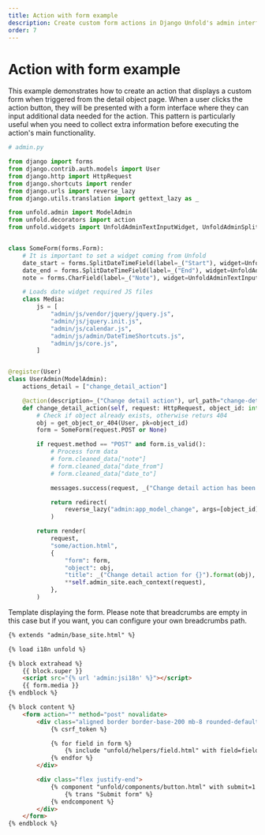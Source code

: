 ```yaml
---
title: Action with form example
description: Create custom form actions in Django Unfold's admin interface with form handling, widget customization, and date/time input fields for enhanced user interaction and data collection.
order: 7
---
```


# Action with form example

This example demonstrates how to create an action that displays a custom form when triggered from the detail object page. When a user clicks the action button, they will be presented with a form interface where they can input additional data needed for the action. This pattern is particularly useful when you need to collect extra information before executing the action's main functionality.

```python
# admin.py

from django import forms
from django.contrib.auth.models import User
from django.http import HttpRequest
from django.shortcuts import render
from django.urls import reverse_lazy
from django.utils.translation import gettext_lazy as _

from unfold.admin import ModelAdmin
from unfold.decorators import action
from unfold.widgets import UnfoldAdminTextInputWidget, UnfoldAdminSplitDateTimeWidget


class SomeForm(forms.Form):
    # It is important to set a widget coming from Unfold
    date_start = forms.SplitDateTimeField(label=_("Start"), widget=UnfoldAdminSplitDateTimeWidget)
    date_end = forms.SplitDateTimeField(label=_("End"), widget=UnfoldAdminSplitDateTimeWidget)
    note = forms.CharField(label=_("Note"), widget=UnfoldAdminTextInputWidget)

    # Loads date widget required JS files
    class Media:
        js = [
            "admin/js/vendor/jquery/jquery.js",
            "admin/js/jquery.init.js",
            "admin/js/calendar.js",
            "admin/js/admin/DateTimeShortcuts.js",
            "admin/js/core.js",
        ]


@register(User)
class UserAdmin(ModelAdmin):
    actions_detail = ["change_detail_action"]

    @action(description=_("Change detail action"), url_path="change-detail-action")
    def change_detail_action(self, request: HttpRequest, object_id: int) -> str:
        # Check if object already exists, otherwise returs 404
        obj = get_object_or_404(User, pk=object_id)
        form = SomeForm(request.POST or None)

        if request.method == "POST" and form.is_valid():
            # Process form data
            # form.cleaned_data["note"]
            # form.cleaned_data["date_from"]
            # form.cleaned_data["date_to"]

            messages.success(request, _("Change detail action has been successful."))

            return redirect(
                reverse_lazy("admin:app_model_change", args=[object_id])
            )

        return render(
            request,
            "some/action.html",
            {
                "form": form,
                "object": obj,
                "title": _("Change detail action for {}").format(obj),
                **self.admin_site.each_context(request),
            },
        )
```

Template displaying the form. Please note that breadcrumbs are empty in this case but if you want, you can configure your own breadcrumbs path.

```html
{% extends "admin/base_site.html" %}

{% load i18n unfold %}

{% block extrahead %}
    {{ block.super }}
    <script src="{% url 'admin:jsi18n' %}"></script>
    {{ form.media }}
{% endblock %}

{% block content %}
    <form action="" method="post" novalidate>
        <div class="aligned border border-base-200 mb-8 rounded-default pt-3 px-3 shadow-sm dark:border-base-800">
            {% csrf_token %}

            {% for field in form %}
                {% include "unfold/helpers/field.html" with field=field %}
            {% endfor %}
        </div>

        <div class="flex justify-end">
            {% component "unfold/components/button.html" with submit=1 %}
                {% trans "Submit form" %}
            {% endcomponent %}
        </div>
    </form>
{% endblock %}
```
